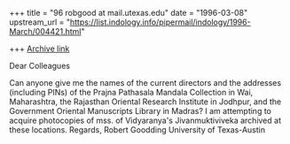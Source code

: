 +++
title = "96 robgood at mail.utexas.edu"
date = "1996-03-08"
upstream_url = "https://list.indology.info/pipermail/indology/1996-March/004421.html"

+++
[Archive link](https://list.indology.info/pipermail/indology/1996-March/004421.html)

Dear Colleagues

Can anyone give me the names of the current directors and the addresses
(including PINs) of the Prajna Pathasala Mandala Collection in Wai,
Maharashtra, the Rajasthan Oriental Research Institute in Jodhpur, and the
Government Oriental Manuscripts Library in Madras?  I am attempting to
acquire photocopies of mss. of Vidyaranya's Jivanmuktiviveka archived at
these locations.
Regards,
Robert Goodding
University of Texas-Austin






